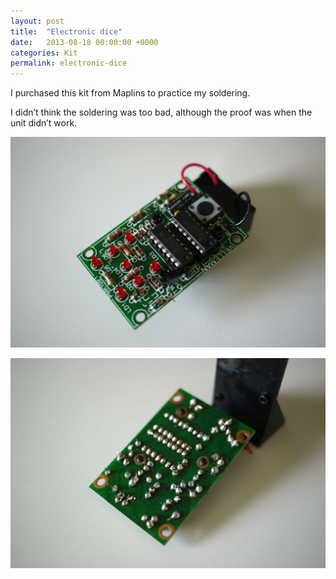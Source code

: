 ```yaml
---
layout: post
title:  "Electronic dice"
date:   2013-08-18 00:00:00 +0000
categories: Kit
permalink: electronic-dice
---
```

I purchased this kit from Maplins to practice my soldering.

I didn’t think the soldering was too bad, although the proof was when the unit didn’t work.

![Electronic dice front](img/2013-08-18-electronic-dice-front.jpg)

![Electronic dice back](img/2013-08-18-electronic-dice-back.jpg)
